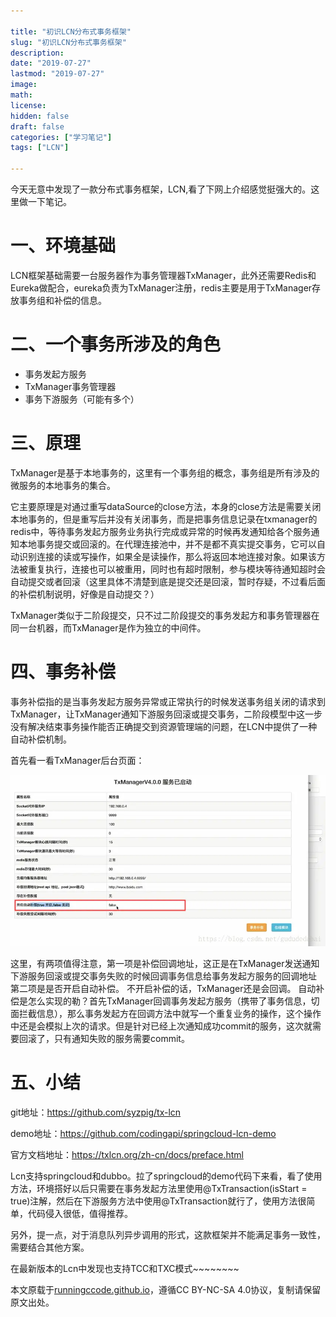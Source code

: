 ```yaml
---

title: "初识LCN分布式事务框架"
slug: "初识LCN分布式事务框架"
description:
date: "2019-07-27"
lastmod: "2019-07-27"
image:
math:
license:
hidden: false
draft: false
categories: ["学习笔记"]
tags: ["LCN"]

---
```


今天无意中发现了一款分布式事务框架，LCN,看了下网上介绍感觉挺强大的。这里做一下笔记。
# 一、环境基础
LCN框架基础需要一台服务器作为事务管理器TxManager，此外还需要Redis和Eureka做配合，eureka负责为TxManager注册，redis主要是用于TxManager存放事务组和补偿的信息。
# 二、一个事务所涉及的角色
- 事务发起方服务
- TxManager事务管理器
- 事务下游服务（可能有多个）
# 三、原理
TxManager是基于本地事务的，这里有一个事务组的概念，事务组是所有涉及的微服务的本地事务的集合。

它主要原理是对通过重写dataSource的close方法，本身的close方法是需要关闭本地事务的，但是重写后并没有关闭事务，而是把事务信息记录在txmanager的redis中，等待事务发起方服务业务执行完成或异常的时候再发通知给各个服务通知本地事务提交或回滚的。在代理连接池中，并不是都不真实提交事务，它可以自动识别连接的读或写操作，如果全是读操作，那么将返回本地连接对象。如果该方法被重复执行，连接也可以被重用，同时也有超时限制，参与模块等待通知超时会自动提交或者回滚（这里具体不清楚到底是提交还是回滚，暂时存疑，不过看后面的补偿机制说明，好像是自动提交？）

TxManager类似于二阶段提交，只不过二阶段提交的事务发起方和事务管理器在同一台机器，而TxManager是作为独立的中间件。
# 四、事务补偿
事务补偿指的是当事务发起方服务异常或正常执行的时候发送事务组关闭的请求到TxManager，让TxManager通知下游服务回滚或提交事务，二阶段模型中这一步没有解决结束事务操作能否正确提交到资源管理端的问题，在LCN中提供了一种自动补偿机制。

首先看一看TxManager后台页面：

![img.png](img.png)

这里，有两项值得注意，第一项是补偿回调地址，这正是在TxManager发送通知下游服务回滚或提交事务失败的时候回调事务信息给事务发起方服务的回调地址
第二项是是否开启自动补偿。
不开启补偿的话，TxManager还是会回调。
自动补偿是怎么实现的勒？首先TxManager回调事务发起方服务（携带了事务信息，切面拦截信息），那么事务发起方在回调方法中就写一个重复业务的操作，这个操作中还是会模拟上次的请求。但是针对已经上次通知成功commit的服务，这次就需要回滚了，只有通知失败的服务需要commit。

# 五、小结
git地址：https://github.com/syzpig/tx-lcn

demo地址：https://github.com/codingapi/springcloud-lcn-demo

官方文档地址：https://txlcn.org/zh-cn/docs/preface.html

Lcn支持springcloud和dubbo。拉了springcloud的demo代码下来看，看了使用方法，环境搭好以后只需要在事务发起方法里使用@TxTransaction(isStart = true)注解，然后在下游服务方法中使用@TxTransaction就行了，使用方法很简单，代码侵入很低，值得推荐。

另外，提一点，对于消息队列异步调用的形式，这款框架并不能满足事务一致性，需要结合其他方案。

在最新版本的Lcn中发现也支持TCC和TXC模式~~~~~~~~





本文原载于[runningccode.github.io](https://runningccode.github.io)，遵循CC BY-NC-SA 4.0协议，复制请保留原文出处。